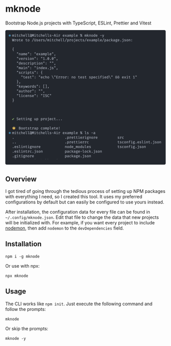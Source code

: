 # mknode

Bootstrap Node.js projects with TypeScript, ESLint, Prettier and Vitest

![Example](./example.svg)

## Overview

I got tired of going through the tedious process of setting up NPM packages with everything I need, so I created this tool. It uses my preferred configurations by default but can easily be configured to use yours instead.

After installation, the configuration data for every file can be found in `~/.config/mknode.json`. Edit that file to change the data that new projects will be initialized with. For example, if you want every project to include [nodemon](https://www.npmjs.com/package/nodemon), then add `nodemon` to the `devDependencies` field.

## Installation

```
npm i -g mknode
```

Or use with npx:

```
npx mknode
```

## Usage

The CLI works like `npm init`. Just execute the following command and follow the prompts:

```
mknode
```

Or skip the prompts:

```
mknode -y
```
